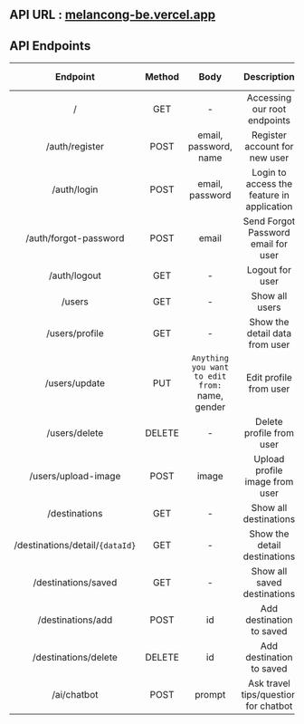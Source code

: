 ## API URL : [melancong-be.vercel.app](https://melancong-be.vercel.app/)
## API Endpoints
|             Endpoint          | Method |                                      Body                                      |                     Description                   | JWT Token |
| :---------------------------: | :----: | :----------------------------------------------------------------------------: | :-----------------------------------------------: | :-------: |
|   /                           |   GET  |                                   -                                            | Accessing our root endpoints                      |  &#9744;  |
|   /auth/register              |  POST  |                           email, password, name                                | Register account for new user                     |  &#9744;  |
|   /auth/login                 |  POST  |                             email, password                                    | Login to access the feature in application        |  &#9744;  |
|   /auth/forgot-password       |  POST  |                                email                                           | Send Forgot Password email for user               |  &#9744;  |
|   /auth/logout                |   GET  |                                   -                                            | Logout for user                                   |  &#9745;  |
|   /users                      |   GET  |                                   -                                            | Show all users                                    |  &#9745;  |
|   /users/profile              |   GET  |                                   -                                            | Show the detail data from user                    |  &#9745;  |
|   /users/update               |   PUT  |`Anything you want to edit from:` name, gender                                  | Edit profile from user                            |  &#9745;  |
|   /users/delete               | DELETE |                                   -                                            | Delete profile from user                          |  &#9745;  |
|   /users/upload-image         |  POST  |                                image                                           | Upload profile image from user                    |  &#9745;  |
|   /destinations               |   GET  |                                   -                                            | Show all destinations                             |  &#9745;  |
|/destinations/detail/`{dataId}`|   GET  |                                   -                                            | Show the detail destinations                      |  &#9745;  |
|   /destinations/saved         |   GET  |                                   -                                            | Show all saved destinations                       |  &#9745;  |
|   /destinations/add           |  POST  |                                  id                                            | Add destination to saved                          |  &#9745;  |
|   /destinations/delete        | DELETE |                                  id                                            | Add destination to saved                          |  &#9745;  |
|   /ai/chatbot                 |  POST  |                                prompt                                          | Ask travel tips/question for chatbot              |  &#9745;  |
